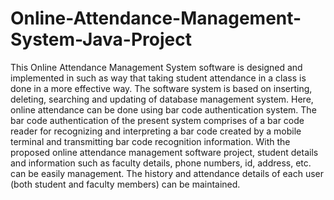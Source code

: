 # Online-Attendance-Management-System-Java-Project
This Online Attendance Management System software is designed and implemented in such as way that taking student attendance in a class is done in a more effective way. The software system is based on inserting, deleting, searching and updating of database management system. Here, online attendance can be done using bar code authentication system. The bar code authentication of the present system comprises of a bar code reader for recognizing and interpreting a bar code created by a mobile terminal and transmitting bar code recognition information. With the proposed online attendance management software project, student details and information such as faculty details, phone numbers, id, address, etc. can be easily management. The history and attendance details of each user (both student and faculty members) can be maintained.
